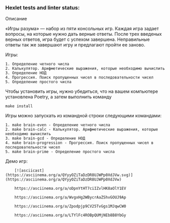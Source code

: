 ### Hexlet tests and linter status:

Описание

«Игры разума» — набор из пяти консольных игр. Каждая игра задает вопросы, на которые нужно дать верные ответы. После трех введеных верных ответов, игра будет с успехом завершена. Неправильные ответы так же завершают игру и предлагают пройти ее заново.

Игры:

    1. Определение четного числа
    2. Калькулятор. Арифметические выражения, которые необходимо вычислить
    3. Определение НОД
    4. Прогрессия. Поиск пропущенных чисел в последовательности чисел
    5. Определение простого числа

Чтобы установить игры, нужно убедиться, что на вашем компьютере установлена ​​Poetry, а затем выполнить команду

    make install
    
Игры можно запускать из командной строки следующими командами:
    
    1. make brain-even - Определение четного числа
    2. make brain-calc - Калькулятор. Арифметические выражения, которые необходимо вычислить
    3. make brain-gcd - Определение НОД
    4. make brain-progression - Прогрессия. Поиск пропущенных чисел в последовательности чисел
    5. make brain-prime - Определение простого числа

Демо игр:

        
        [![asciicast](https://asciinema.org/a/QYyyOZiTaDzDR8UJWPp0XdJVw.svg)](https://asciinema.org/a/QYyyOZiTaDzDR8UJWPp0XdJVw)
        
        https://asciinema.org/a/oDpnYtHT7ciIZvlHK8aOlY1EV
        
        https://asciinema.org/a/WvgxHg2WBycrAaZShvGOUJ9Ap
        
        https://asciinema.org/a/Zpodpjp9CV25TvGgs1MJqwCW0
        
        https://asciinema.org/a/LTYlFc4ROBpQUMjNEb8B8YbGy
        

